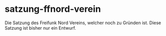 # satzung-ffnord-verein
Die Satzung des Freifunk Nord Vereins, welcher noch zu Gründen ist. Diese Satzung ist bisher nur ein Entwurf.
